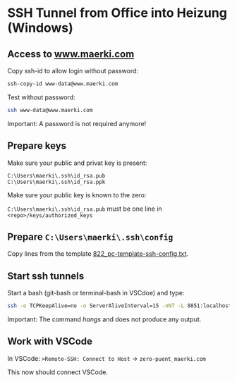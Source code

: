 # SSH Tunnel from Office into Heizung (Windows)

## Access to www.maerki.com

Copy ssh-id to allow login without password:
```bash
ssh-copy-id www-data@www.maerki.com
```

Test without password:
```bash
ssh www-data@www.maerki.com
```
Important: A password is not required anymore!

## Prepare keys

Make sure your public and privat key is present:
```
C:\Users\maerki\.ssh\id_rsa.pub
C:\Users\maerki\.ssh\id_rsa.ppk
```

Make sure your public key is known to the zero:

`C:\Users\maerki\.ssh\id_rsa.pub`
must be one line in
`<repo>/keys/authorized_keys`

## Prepare `C:\Users\maerki\.ssh\config`

Copy lines from the template [822_pc-template-ssh-config.txt](822_pc-template-ssh-config.txt).

## Start ssh tunnels

Start a bash (git-bash or terminal-bash in VSCdoe) and type:
```bash
ssh -o TCPKeepAlive=no -o ServerAliveInterval=15 -nNT -L 8851:localhost:8851 -L 8852:localhost:8852 -L 8853:localhost:8853 www-data@www.maerki.com
```
Important: The command *hangs* and does not produce any output.

## Work with VSCode

In VSCode: `>Remote-SSH: Connect to Host` -> `zero-puent_maerki.com`

This now should connect VSCode.
